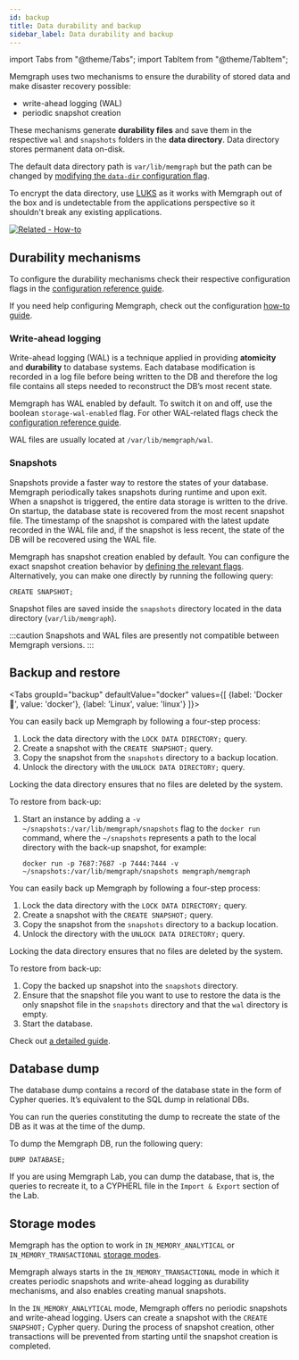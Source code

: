 ```yaml
---
id: backup
title: Data durability and backup
sidebar_label: Data durability and backup
---
```

import Tabs from "@theme/Tabs"; import TabItem from "@theme/TabItem";

Memgraph uses two mechanisms to ensure the durability of stored data and make
disaster recovery possible:

* write-ahead logging (WAL)
* periodic snapshot creation

These mechanisms generate **durability files** and save them in the respective
`wal` and `snapshots` folders in the **data directory**. Data directory stores
permanent data on-disk. 

The default data directory path is `var/lib/memgraph` but the path can be
changed by [modifying the `data-dir` configuration
flag](/memgraph/reference-guide/configuration#other).

To encrypt the data directory, use
[LUKS](https://gitlab.com/cryptsetup/cryptsetup/) as it works with Memgraph out
of the box and is undetectable from the applications perspective so it shouldn't
break any existing applications. 

[![Related - How-to](https://img.shields.io/static/v1?label=Related&message=How-to&color=blue&style=for-the-badge)](/how-to-guides/create-backup.md)

## Durability mechanisms

To configure the durability mechanisms check their respective configuration
flags in the [configuration reference
guide](/memgraph/reference-guide/configuration#storage). 

If you need help configuring Memgraph, check out the configuration [how-to
guide](/how-to-guides/config-logs.md).

### Write-ahead logging

Write-ahead logging (WAL) is a technique applied in providing **atomicity** and
**durability** to database systems. Each database modification is recorded in a
log file before being written to the DB and therefore the log file contains all
steps needed to reconstruct the DB’s most recent state.

Memgraph has WAL enabled by default. To switch it on and off, use the boolean
`storage-wal-enabled` flag. For other WAL-related flags check the [configuration
reference guide](/memgraph/reference-guide/configuration#storage).

WAL files are usually located at `/var/lib/memgraph/wal`.

### Snapshots

Snapshots provide a faster way to restore the states of your database. Memgraph
periodically takes snapshots during runtime and upon exit. When a snapshot is
triggered, the entire data storage is written to the drive. On startup, the
database state is recovered from the most recent snapshot file. The timestamp of
the snapshot is compared with the latest update recorded in the WAL file and, if
the snapshot is less recent, the state of the DB will be recovered using the WAL
file.

Memgraph has snapshot creation enabled by default. You can configure the exact
snapshot creation behavior by [defining the relevant flags](/memgraph/reference-guide/configuration#storage).
Alternatively, you can make one directly by running the following query:

```opencypher
CREATE SNAPSHOT;
```
Snapshot files are saved inside the `snapshots` directory located in the data directory
(`var/lib/memgraph`). 

:::caution
Snapshots and WAL files are presently not compatible between Memgraph versions.
:::

## Backup and restore

<Tabs
  groupId="backup"
  defaultValue="docker"
  values={[
    {label: 'Docker 🐳', value: 'docker'},
    {label: 'Linux', value: 'linux'}
  ]}>
<TabItem value='docker'>

You can easily back up Memgraph by following a four-step process:

1. Lock the data directory with the `LOCK DATA DIRECTORY;` query.
2. Create a snapshot with the `CREATE SNAPSHOT;` query.
3. Copy the snapshot from the `snapshots` directory to a backup location.
4. Unlock the directory with the `UNLOCK DATA DIRECTORY;` query.

Locking the data directory ensures that no files are deleted by the system. 

To restore from back-up:

1. Start an instance by adding a `-v ~/snapshots:/var/lib/memgraph/snapshots`
    flag to the `docker run` command, where the `~/snapshots` represents a path to
    the local directory with the back-up snapshot, for example: 

    ```
    docker run -p 7687:7687 -p 7444:7444 -v ~/snapshots:/var/lib/memgraph/snapshots memgraph/memgraph
    ```

</TabItem>
<TabItem value='linux'>

You can easily back up Memgraph by following a four-step process:

1. Lock the data directory with the `LOCK DATA DIRECTORY;` query.
2. Create a snapshot with the `CREATE SNAPSHOT;` query.
3. Copy the snapshot from the `snapshots` directory to a backup location.
4. Unlock the directory with the `UNLOCK DATA DIRECTORY;` query.

Locking the data directory ensures that no files are deleted by the system. 

To restore from back-up:

1. Copy the backed up snapshot into the `snapshots` directory.
2. Ensure that the snapshot file you want to use to restore the data is the only
   snapshot file in the `snapshots` directory and that the `wal` directory is
   empty.
3. Start the database. 

</TabItem>
</Tabs>

Check out [a detailed guide](/how-to-guides/create-backup.md).

## Database dump

The database dump contains a record of the database state in the form of Cypher
queries. It’s equivalent to the SQL dump in relational DBs. 

You can run the queries constituting the dump to recreate the state of the DB as
it was at the time of the dump.

To dump the Memgraph DB, run the following query:

```opencypher
DUMP DATABASE;
```
If you are using Memgraph Lab, you can dump the database, that is, the queries
to recreate it, to a CYPHERL file in the `Import & Export` section of the Lab.

## Storage modes

Memgraph has the option to work in `IN_MEMORY_ANALYTICAL` or `IN_MEMORY_TRANSACTIONAL`
[storage modes](/reference-guide/storage-modes.md). 

Memgraph always starts in the `IN_MEMORY_TRANSACTIONAL` mode in which it creates
periodic snapshots and write-ahead logging as durability mechanisms, and also
enables creating manual snapshots. 

In the `IN_MEMORY_ANALYTICAL` mode, Memgraph offers no periodic snapshots and
write-ahead logging. Users can create a snapshot with the `CREATE SNAPSHOT;`
Cypher query. During the process of snapshot creation, other transactions will
be prevented from starting until the snapshot creation is completed.
